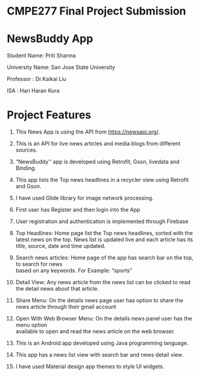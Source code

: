 #  CMPE277 Final Project Submission 
#  NewsBuddy App
  Student Name: Priti Sharma
  
  University Name: San Jose State University
  
  Professor : Dr.Kaikai Liu
  
  ISA : Hari Haran Kura
  
# Project Features

1. This News App is using the API from https://newsapi.org/.
2. This is an API for live news articles and media blogs from different sources.
3. “NewsBuddy'' app is developed using Retrofit, Gson, livedata and 
    Binding.
4. This app lists the Top news headlines in a recycler view using Retrofit and Gson.
5. I have used Glide library for image network processing.
6. First user has Register and then login into the App
7. User registration and authentication is implemented through Firebase
8. Top Headlines: Home page list the Top news headlines, sorted with the latest news on the 
    top. News list is updated live and each article has its title, source, date and time updated. 
7. Search news articles: Home page of the app has search bar on the top, to search for news   
    based on any keywords.  For Example: “sports”    
8. Detail View: Any news article from the news list can be clicked to read the detail news about 
    that article.
9. Share Menu: On the details news page user has option to share the news article through their 
    gmail account

10. Open With Web Browser Menu: On the details news panel user has the menu option  
      available to open and read the news article on the web browser.

11. This is an Android app developed using Java programming language.
12. This app has a news list view with search bar and news detail view.
13. I have used Material design app themes to style UI widgets.








